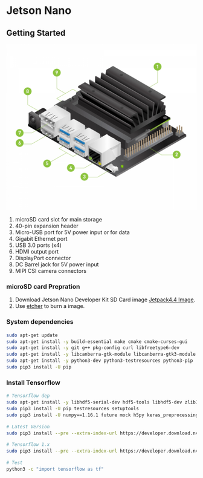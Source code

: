 # Jetson Nano
## Getting Started
![Beaglebone AI](../images/jetson-nano-dev-kit-top-r6-HR-B01.png "Beaglebone")


1. microSD card slot for main storage
2. 40-pin expansion header
3. Micro-USB port for 5V power input or for data
4. Gigabit Ethernet port
5. USB 3.0 ports (x4)
6. HDMI output port
7. DisplayPort connector
8. DC Barrel jack for 5V power input
9. MIPI CSI camera connectors

###  microSD card Prepration
1. Download Jetson Nano Developer Kit SD Card image [Jetpack4.4 Image](https://developer.nvidia.com/jetson-nano-sd-card-image).
2. Use [etcher](https://www.balena.io/etcher) to burn a image.

### System dependencies
```bash
sudo apt-get update
sudo apt-get install -y build-essential make cmake cmake-curses-gui
sudo apt-get install -y git g++ pkg-config curl libfreetype6-dev
sudo apt-get install -y libcanberra-gtk-module libcanberra-gtk3-module
sudo apt-get install -y python3-dev python3-testresources python3-pip
sudo pip3 install -U pip
```

### Install Tensorflow

```bash
# Tensorflow dep
sudo apt-get install -y libhdf5-serial-dev hdf5-tools libhdf5-dev zlib1g-dev zip libjpeg8-dev liblapack-dev libblas-dev gfortran
sudo pip3 install -U pip testresources setuptools
sudo pip3 install -U numpy==1.16.1 future mock h5py keras_preprocessing keras_applications gast futures pybind11
```

```bash
# Latest Version
sudo pip3 install --pre --extra-index-url https://developer.download.nvidia.com/compute/redist/jp/v44 tensorflow-gpu
```

```bash
# Tensorflow 1.x
sudo pip3 install --pre --extra-index-url https://developer.download.nvidia.com/compute/redist/jp/v44 tensorflow==1.15.2
```

```bash
# Test
python3 -c "import tensorflow as tf" 
```
